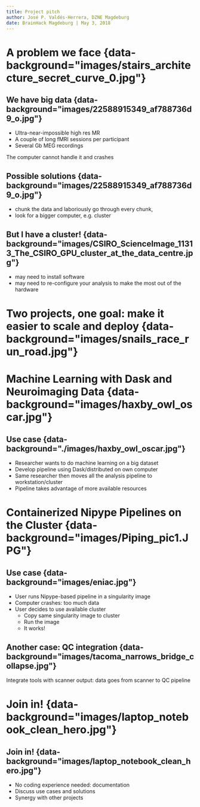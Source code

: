 ```yaml
---
title: Project pitch
author: José P. Valdés-Herrera, DZNE Magdeburg
date: BrainHack Magdeburg | May 3, 2018
---
```


# A problem we face {data-background="images/stairs_architecture_secret_curve_0.jpg"}

## We have big data {data-background="images/22588915349_af788736d9_o.jpg"}

- Ultra-near-impossible high res MR
- A couple of long fMRI sessions per participant
- Several Gb MEG recordings

The computer cannot handle it and crashes

## Possible solutions {data-background="images/22588915349_af788736d9_o.jpg"}

- chunk the data and laboriously go through every chunk,
- look for a bigger computer, e.g. cluster

## But I have a cluster! {data-background="images/CSIRO_ScienceImage_11313_The_CSIRO_GPU_cluster_at_the_data_centre.jpg"}

- may need to install software
- may need to re-configure your analysis to make the most out of the hardware

# Two projects, one goal: make it easier to scale and deploy {data-background="images/snails_race_run_road.jpg"}

# Machine Learning with Dask and Neuroimaging Data {data-background="images/haxby_owl_oscar.jpg"}

## Use case {data-background="./images/haxby_owl_oscar.jpg"}

- Researcher wants to do machine learning on a big dataset
- Develop pipeline using Dask/distributed on own computer
- Same researcher then moves all the analysis pipeline to workstation/cluster
- Pipeline takes advantage of more available resources

# Containerized Nipype Pipelines on the Cluster {data-background="images/Piping_pic1.JPG"}

## Use case {data-background="images/eniac.jpg"}

- User runs Nipype-based pipeline in a singularity image
- Computer crashes: too much data
- User decides to use available cluster
    - Copy same singularity image to cluster
    - Run the image
    - It works!

## Another case: QC integration {data-background="images/tacoma_narrows_bridge_collapse.jpg"}

Integrate tools with scanner output: data goes from scanner to QC pipeline

# Join in! {data-background="images/laptop_notebook_clean_hero.jpg"}

## Join in! {data-background="images/laptop_notebook_clean_hero.jpg"}

- No coding experience needed: documentation
- Discuss use cases and solutions
- Synergy with other projects
